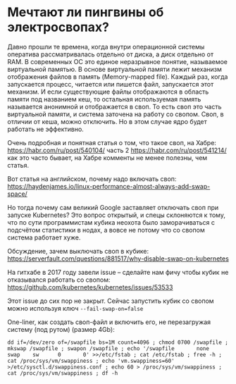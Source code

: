 # Мечтают ли пингвины об электросвопах?

Давно прошли те времена, когда внутри операционной системы оператива рассматривалась отдельно от диска, а диск отдельно от RAM. В современных ОС это единое неразрывное понятие, называемое виртуальной памятью. В основе виртуальной памяти лежит механизм отображения файлов в память (Memory-mapped file). Каждый раз, когда запускается процесс, читается или пишется файл, запускается этот механизм. И если существующие файлы отображаются в область памяти под названием кеш, то остальная используемая память называется анонимной и отображается в своп. То есть своп это часть виртуальной памяти, и система заточена на работу со свопом. Своп, в отличии от кеша, можно отключить. Но в этом случае ядро будет работать не эффективно.

Очень подробная и понятная статья о том, что такое своп, на Хабре: https://habr.com/ru/post/540104/ часть 2 https://habr.com/ru/post/541214/
как это часто бывает, на Хабре комменты не менее полезны, чем статья.

Вот статья на английском, почему надо включать своп: https://haydenjames.io/linux-performance-almost-always-add-swap-space/

Но тогда почему сам великий Google заставляет отключать своп при запуске Kubernetes? Это вопрос открытый, и спецы склоняются к тому, что по сути программистам кубика неохота было заморачиваться с подсчётом статистики в нодах, а вовсе не потому что со свопом система работает хуже.

Обсуждение, зачем выключать своп в кубике:
https://serverfault.com/questions/881517/why-disable-swap-on-kubernetes

На гитхабе в 2017 году завели issue – сделайте нам фичу чтобы кубик не отказывался работать со свопом:
https://github.com/kubernetes/kubernetes/issues/53533

Этот issue до сих пор не закрыт. Сейчас запустить кубик со свопом можно используя ключ `--fail-swap-on=false`

One-liner, как создать своп-файл и включить его, не перезагружая систему (под рутом) (размер 4Gb):

```
dd if=/dev/zero of=/swapfile bs=1M count=4096 ; chmod 0700 /swapfile ; mkswap /swapfile ; swapon /swapfile ; echo '/swapfile       none    swap    sw      0       0' >>/etc/fstab ; cat /etc/fstab ; free -h ; cat /proc/sys/vm/swappiness ; echo 'vm.swappiness=60' >/etc/sysctl.d/swappiness.conf ; echo 60 > /proc/sys/vm/swappiness ; cat /proc/sys/vm/swappiness ; df -h
```